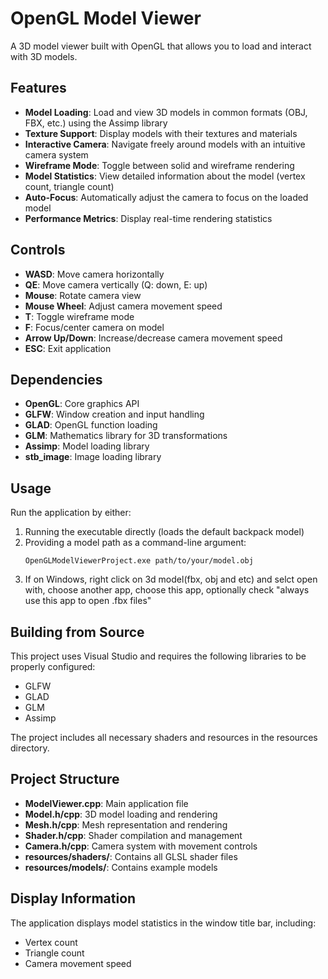 # OpenGL Model Viewer

A 3D model viewer built with OpenGL that allows you to load and interact with 3D models.

## Features

- **Model Loading**: Load and view 3D models in common formats (OBJ, FBX, etc.) using the Assimp library
- **Texture Support**: Display models with their textures and materials
- **Interactive Camera**: Navigate freely around models with an intuitive camera system
- **Wireframe Mode**: Toggle between solid and wireframe rendering
- **Model Statistics**: View detailed information about the model (vertex count, triangle count)
- **Auto-Focus**: Automatically adjust the camera to focus on the loaded model
- **Performance Metrics**: Display real-time rendering statistics

## Controls

- **WASD**: Move camera horizontally
- **QE**: Move camera vertically (Q: down, E: up)
- **Mouse**: Rotate camera view
- **Mouse Wheel**: Adjust camera movement speed
- **T**: Toggle wireframe mode
- **F**: Focus/center camera on model
- **Arrow Up/Down**: Increase/decrease camera movement speed
- **ESC**: Exit application

## Dependencies

- **OpenGL**: Core graphics API
- **GLFW**: Window creation and input handling
- **GLAD**: OpenGL function loading
- **GLM**: Mathematics library for 3D transformations
- **Assimp**: Model loading library
- **stb_image**: Image loading library

## Usage

Run the application by either:

1. Running the executable directly (loads the default backpack model)
2. Providing a model path as a command-line argument:
   ```
   OpenGLModelViewerProject.exe path/to/your/model.obj
   ```
3. If on Windows, right click on 3d model(fbx, obj and etc) and selct open with, choose another app, choose this app, optionally check "always use this app to open .fbx files"

## Building from Source

This project uses Visual Studio and requires the following libraries to be properly configured:
- GLFW
- GLAD
- GLM
- Assimp

The project includes all necessary shaders and resources in the resources directory.

## Project Structure

- **ModelViewer.cpp**: Main application file
- **Model.h/cpp**: 3D model loading and rendering
- **Mesh.h/cpp**: Mesh representation and rendering
- **Shader.h/cpp**: Shader compilation and management
- **Camera.h/cpp**: Camera system with movement controls
- **resources/shaders/**: Contains all GLSL shader files
- **resources/models/**: Contains example models

## Display Information

The application displays model statistics in the window title bar, including:
- Vertex count
- Triangle count
- Camera movement speed